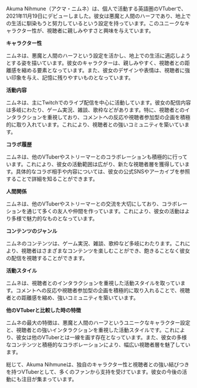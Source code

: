 Akuma Nihmune（アクマ・ニムネ）は、個人で活動する英語圏のVTuberで、2021年11月19日にデビューしました。彼女は悪魔と人間のハーフであり、地上での生活に馴染もうと努力しているという設定を持っています。このユニークなキャラクター性が、視聴者に親しみやすさと興味を与えています。

**キャラクター性**

ニムネは、悪魔と人間のハーフという設定を活かし、地上での生活に適応しようとする姿を描いています。彼女のキャラクターは、親しみやすく、視聴者との距離感を縮める要素となっています。また、彼女のデザインや表情は、視聴者に強い印象を与え、記憶に残りやすいものとなっています。

**活動内容**

ニムネは、主にTwitchでのライブ配信を中心に活動しています。彼女の配信内容は多岐にわたり、ゲーム実況、雑談、歌枠などがあります。特に、視聴者とのインタラクションを重視しており、コメントへの反応や視聴者参加型の企画を積極的に取り入れています。これにより、視聴者との強いコミュニティを築いています。

**コラボ履歴**

ニムネは、他のVTuberやストリーマーとのコラボレーションも積極的に行っています。これにより、彼女の活動範囲は広がり、新たな視聴者層を獲得しています。具体的なコラボ相手や内容については、彼女の公式SNSやアーカイブを参照することで詳細を知ることができます。

**人間関係**

ニムネは、他のVTuberやストリーマーとの交流を大切にしており、コラボレーションを通じて多くの友人や仲間を作っています。これにより、彼女の活動はより多様で魅力的なものとなっています。

**コンテンツのジャンル**

ニムネのコンテンツは、ゲーム実況、雑談、歌枠など多岐にわたります。これにより、視聴者はさまざまなコンテンツを楽しむことができ、飽きることなく彼女の配信を視聴することができます。

**活動スタイル**

ニムネは、視聴者とのインタラクションを重視した活動スタイルを取っています。コメントへの反応や視聴者参加型の企画を積極的に取り入れることで、視聴者との距離感を縮め、強いコミュニティを築いています。

**他のVTuberと比較した時の特徴**

ニムネの最大の特徴は、悪魔と人間のハーフというユニークなキャラクター設定と、視聴者との強いインタラクションを重視した活動スタイルです。これにより、彼女は他のVTuberとは一線を画す存在となっています。また、彼女の多様なコンテンツと積極的なコラボレーションにより、幅広い視聴者層を魅了しています。

総じて、Akuma Nihmuneは、独自のキャラクター性と視聴者との強い結びつきを持つVTuberとして、多くのファンから支持を受けています。彼女の今後の活動にも注目が集まっています。 